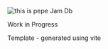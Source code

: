 ![this is pepe](https://github.com/kandysh/jamDb/blob/main/pepepng.png)
Jam Db 

Work in Progress

Template - generated using vite
